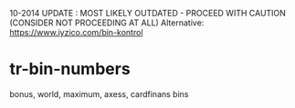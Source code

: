 10-2014 UPDATE : MOST LIKELY OUTDATED - PROCEED WITH CAUTION (CONSIDER NOT PROCEEDING AT ALL)
Alternative: https://www.iyzico.com/bin-kontrol


tr-bin-numbers
==============

bonus, world, maximum, axess, cardfinans bins
